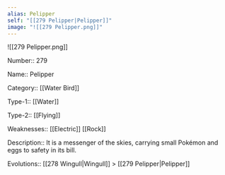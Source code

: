 ```yaml
---
alias: Pelipper
self: "[[279 Pelipper|Pelipper]]"
image: "![[279 Pelipper.png]]"
---
```


![[279 Pelipper.png]]


Number:: 279

Name:: Pelipper

Category:: [[Water Bird]]

Type-1:: [[Water]]

Type-2:: [[Flying]]

Weaknesses:: [[Electric]] [[Rock]]

Description:: It is a messenger of the skies, carrying small Pokémon and eggs to safety in its bill.

Evolutions:: [[278 Wingull|Wingull]] > [[279 Pelipper|Pelipper]]
